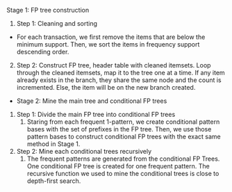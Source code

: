 Stage 1: FP tree construction
1. Step 1: Cleaning and sorting
- For each transaction, we first remove the items that are below the minimum support. Then, we sort the items in frequency support descending order.
2. Step 2: Construct FP tree, header table with cleaned itemsets. Loop through the cleaned itemsets, map it to the tree one at a time. If any item already exists in the branch, they share the same node and the count is incremented. Else, the item will be on the new branch created.

- Stage 2: Mine the main tree and conditional FP trees
1. Step 1: Divide the main FP tree into conditional FP trees
   1. Staring from each frequent 1-pattern, we create conditional pattern bases with the set of prefixes in the FP tree. Then, we use those pattern bases to construct conditional FP trees with the exact same method in Stage 1.
2. Step 2: Mine each conditional trees recursively
   1. The frequent patterns are generated from the conditional FP Trees. One conditional FP tree is created for one frequent pattern. The recursive function we used to mine the conditional trees is close to depth-first search.